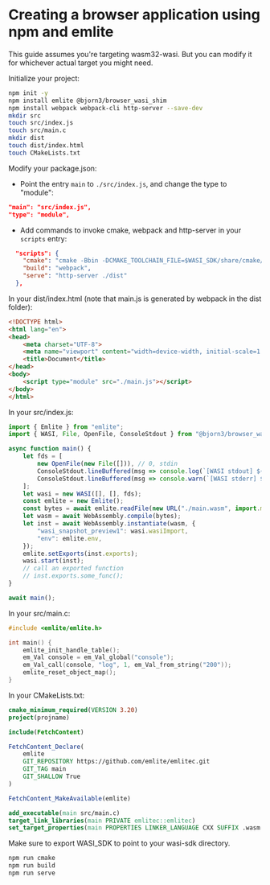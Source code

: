 
# Creating a browser application using npm and emlite

This guide assumes you're targeting wasm32-wasi. But you can modify it for whichever actual target you might need.

Initialize your project:
```bash
npm init -y
npm install emlite @bjorn3/browser_wasi_shim
npm install webpack webpack-cli http-server --save-dev
mkdir src
touch src/index.js
touch src/main.c
mkdir dist
touch dist/index.html
touch CMakeLists.txt
```

Modify your package.json:
- Point the entry `main` to `./src/index.js`, and change the type to "module":
```json
"main": "src/index.js",
"type": "module",
```
- Add commands to invoke cmake, webpack and http-server in your `scripts` entry:
```json
  "scripts": {
    "cmake": "cmake -Bbin -DCMAKE_TOOLCHAIN_FILE=$WASI_SDK/share/cmake/wasi-sdk.cmake && cmake --build bin && cp bin/main.wasm ./dist",
    "build": "webpack",
    "serve": "http-server ./dist"
  },
```

In your dist/index.html (note that main.js is generated by webpack in the dist folder):
```html
<!DOCTYPE html>
<html lang="en">
<head>
    <meta charset="UTF-8">
    <meta name="viewport" content="width=device-width, initial-scale=1.0">
    <title>Document</title>
</head>
<body>
    <script type="module" src="./main.js"></script>
</body>
</html>
```

In your src/index.js:
```javascript
import { Emlite } from "emlite";
import { WASI, File, OpenFile, ConsoleStdout } from "@bjorn3/browser_wasi_shim";

async function main() {
    let fds = [
        new OpenFile(new File([])), // 0, stdin
        ConsoleStdout.lineBuffered(msg => console.log(`[WASI stdout] ${msg}`)), // 1, stdout
        ConsoleStdout.lineBuffered(msg => console.warn(`[WASI stderr] ${msg}`)), // 2, stderr
    ];
    let wasi = new WASI([], [], fds);
    const emlite = new Emlite();
    const bytes = await emlite.readFile(new URL("./main.wasm", import.meta.url));
    let wasm = await WebAssembly.compile(bytes);
    let inst = await WebAssembly.instantiate(wasm, {
        "wasi_snapshot_preview1": wasi.wasiImport,
        "env": emlite.env,
    });
    emlite.setExports(inst.exports);
    wasi.start(inst);
    // call an exported function
    // inst.exports.some_func();
}

await main();
```

In your src/main.c:
```c++
#include <emlite/emlite.h>

int main() {
    emlite_init_handle_table();
    em_Val console = em_Val_global("console");
    em_Val_call(console, "log", 1, em_Val_from_string("200"));
    emlite_reset_object_map();
}
```

In your CMakeLists.txt:
```cmake
cmake_minimum_required(VERSION 3.20)
project(projname)

include(FetchContent)

FetchContent_Declare(
    emlite
    GIT_REPOSITORY https://github.com/emlite/emlitec.git
    GIT_TAG main
    GIT_SHALLOW True
)

FetchContent_MakeAvailable(emlite)

add_executable(main src/main.c)
target_link_libraries(main PRIVATE emlitec::emlitec)
set_target_properties(main PROPERTIES LINKER_LANGUAGE CXX SUFFIX .wasm LINK_FLAGS "-Wl,--no-entry,--allow-undefined,--export-dynamic,--export-if-defined=main,--export-table,--import-memory,--export-memory,--strip-all")
```

Make sure to export WASI_SDK to point to your wasi-sdk directory.

```bash
npm run cmake
npm run build
npm run serve
```
